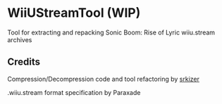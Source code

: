 # WiiUStreamTool (WIP)

Tool for extracting and repacking Sonic Boom: Rise of Lyric wiiu.stream archives

## Credits

Compression/Decompression code and tool refactoring by [srkizer](https://github.com/Soreepeong)

.wiiu.stream format specification by Paraxade